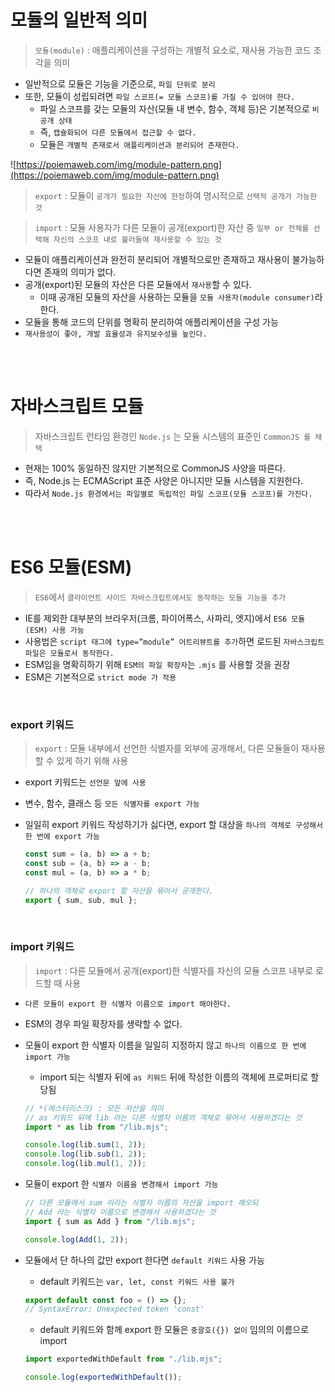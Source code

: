 # 모듈의 일반적 의미

> `모듈(module)` : 애플리케이션을 구성하는 개별적 요소로, 재사용 가능한 코드 조각을 의미

- 일반적으로 모듈은 기능을 기준으로, `파일 단위로 분리`
- 또한, 모듈이 성립되려면 `파일 스코프(= 모듈 스코프)를 가질 수 있어야 한다.`
  - 파일 스코프를 갖는 모듈의 자산(모듈 내 변수, 함수, 객체 등)은 기본적으로 `비공개 상태`
  - 즉, `캡슐화되어 다른 모듈에서 접근할 수 없다.`
  - 모듈은 `개별적 존재로서 애플리케이션과 분리되어 존재한다.`

![https://poiemaweb.com/img/module-pattern.png](https://poiemaweb.com/img/module-pattern.png)

> `export` : 모듈이 `공개가 필요한 자산에 한정`하여 명시적으로 `선택적 공개가 가능한 것`

> `import` : 모듈 사용자가 다른 모듈이 공개(export)한 자산 중 `일부 or 전체를 선택해 자신의 스코프 내로 불러들여 재사용할 수 있는 것`

- 모듈이 애플리케이션과 완전히 분리되어 개별적으로만 존재하고 재사용이 불가능하다면 존재의 의미가 없다.
- 공개(export)된 모듈의 자산은 다른 모듈에서 `재사용`할 수 있다.
  - 이때 공개된 모듈의 자산을 사용하는 모듈을 `모듈 사용자(module consumer)`라 한다.
- 모듈을 통해 코드의 단위를 명확히 분리하여 애플리케이션을 구성 가능
- `재사용성이 좋아, 개발 효율성과 유지보수성을 높인다.`

<br />
<br />

# 자바스크립트 모듈

> 자바스크립트 런타임 환경인 `Node.js` 는 모듈 시스템의 표준인 `CommonJS 를 채택`

- 현재는 100% 동일하진 않지만 기본적으로 CommonJS 사양을 따른다.
- 즉, Node.js 는 ECMAScript 표준 사양은 아니지만 모듈 시스템을 지원한다.
- 따라서 `Node.js 환경에서는 파일별로 독립적인 파일 스코프(모듈 스코프)를 가진다.`

<br />
<br />

# ES6 모듈(ESM)

> `ES6`에서 `클라이언트 사이드 자바스크립트에서도 동작하는 모듈 기능을 추가`

- IE를 제외한 대부분의 브라우저(크롬, 파이어폭스, 사파리, 엣지)에서 `ES6 모듈(ESM) 사용 가능`
- 사용법은 `script 태그에 type=”module” 어트리뷰트를 추가`하면 로드된 `자바스크립트 파일은 모듈로서 동작한다.`
- ESM임을 명확히하기 위해 `ESM의 파일 확장자`는 `.mjs` 를 사용할 것을 권장
- ESM은 기본적으로 `strict mode 가 적용`

<br />

### export 키워드

> `export` : 모듈 내부에서 선언한 식별자를 외부에 공개해서, 다른 모듈들이 재사용할 수 있게 하기 위해 사용

- export 키워드는 `선언문 앞에 사용`
- 변수, 함수, 클래스 등 `모든 식별자를 export 가능`
- 일일히 export 키워드 작성하기가 싫다면, export 할 대상을 `하나의 객체로 구성해서 한 번에 export 가능`

  ```jsx
  const sum = (a, b) => a + b;
  const sub = (a, b) => a - b;
  const mul = (a, b) => a * b;

  // 하나의 객체로 export 할 자산을 묶어서 공개한다.
  export { sum, sub, mul };
  ```

<br />

### import 키워드

> `import` : 다른 모듈에서 공개(export)한 식별자를 자신의 모듈 스코프 내부로 로드할 때 사용

- `다른 모듈이 export 한 식별자 이름으로 import 해야한다.`
- ESM의 경우 파일 확장자를 생략할 수 없다.
- 모듈이 export 한 식별자 이름을 일일히 지정하지 않고 `하나의 이름으로 한 번에 import 가능`

  - import 되는 식별자 뒤에 `as 키워드` 뒤에 작성한 이름의 객체에 프로퍼티로 할당됨

  ```jsx
  // *(에스터리스크) : 모든 자산을 의미
  // as 키워드 뒤에 lib 라는 다른 식별자 이름의 객체로 묶어서 사용하겠다는 것
  import * as lib from "/lib.mjs";

  console.log(lib.sum(1, 2));
  console.log(lib.sub(1, 2));
  console.log(lib.mul(1, 2));
  ```

- 모듈이 export 한 `식별자 이름을 변경해서 import 가능`

  ```jsx
  // 다른 모듈에서 sum 이라는 식별자 이름의 자산을 import 해오되
  // Add 라는 식별자 이름으로 변경해서 사용하겠다는 것
  import { sum as Add } from "/lib.mjs";

  console.log(Add(1, 2));
  ```

- 모듈에서 단 하나의 값만 export 한다면 `default 키워드` 사용 가능

  - default 키워드는 `var, let, const 키워드 사용 불가`

  ```jsx
  export default const foo = () => {};
  // SyntaxError: Unexpected token 'const'
  ```

  - default 키워드와 함께 export 한 모듈은 `중괄호({}) 없이` 임의의 이름으로 import

  ```jsx
  import exportedWithDefault from "./lib.mjs";

  console.log(exportedWithDefault());
  ```

